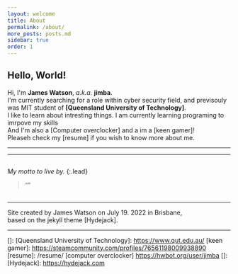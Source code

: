 ```yaml
---
layout: welcome
title: About
permalink: /about/
more_posts: posts.md
sidebar: true
order: 1
---
```


## Hello, World!

Hi, I'm **James Watson**, *a.k.a.* **jimba**.<br>
I'm currently searching for a role within cyber security field, and previsouly was MIT student of **[Queensland University of Technology]**.<br>
I like to learn about intresting things. I am currently learning programing to imrpove my skills<br>
And I'm also a [Computer overclocker] and a im a [keen gamer]!<br>
Pleaseh check my [resume] if you wish to know more about me.

***

<!--posts_list-->

***

## 

_My motto to live by._
{:.lead}

> “”

## 


## 



## 



## 





***

Site created by James Watson on July 19. 2022 in Brisbane,<br>
based on the jekyll theme [Hydejack].

***

<!--author-->

<!-- Links -->
[]: 
[Queensland University of Technology]: https://www.qut.edu.au/
[keen gamer]: https://steamcommunity.com/profiles/76561198009938890
[resume]: /resume/
[computer overclocker] https://hwbot.org/user/jimba
[]: 
[Hydejack]: https://hydejack.com
